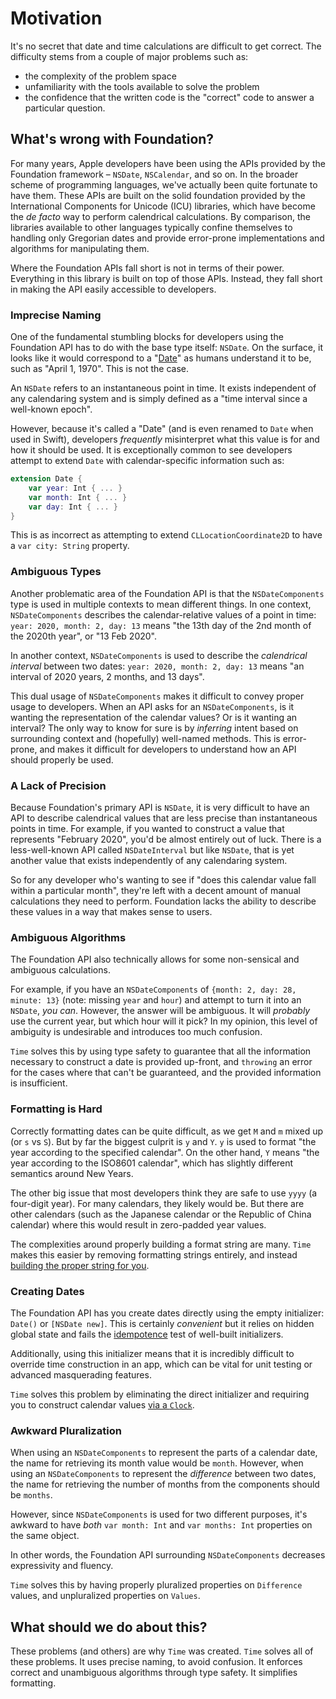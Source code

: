# Motivation

It's no secret that date and time calculations are difficult to get correct. The difficulty stems from a couple of major problems such as:

- the complexity of the problem space
- unfamiliarity with the tools available to solve the problem
- the confidence that the written code is the "correct" code to answer a particular question. 

## What's wrong with Foundation?

For many years, Apple developers have been using the APIs provided by the Foundation framework – `NSDate`, `NSCalendar`, and so on. In the broader scheme of programming languages, we've actually been quite fortunate to have them. These APIs are built on the solid foundation provided by the International Components for Unicode (ICU) libraries, which have become the *de facto* way to perform calendrical calculations. By comparison, the libraries available to other languages typically confine themselves to handling only Gregorian dates and provide error-prone implementations and algorithms for manipulating them.

Where the Foundation APIs fall short is not in terms of their power. Everything in this library is built on top of those APIs. Instead, they fall short in making the API easily accessible to developers.

### Imprecise Naming

One of the fundamental stumbling blocks for developers using the Foundation API has to do with the base type itself: `NSDate`. On the surface, it looks like it would correspond to a "[Date](https://en.wikipedia.org/wiki/Calendar_date)" as humans understand it to be, such as "April 1, 1970". This is not the case.

An `NSDate` refers to an instantaneous point in time. It exists independent of any calendaring system and is simply defined as a "time interval since a well-known epoch".

However, because it's called a "Date" (and is even renamed to `Date` when used in Swift), developers *frequently* misinterpret what this value is for and how it should be used. It is exceptionally common to see developers attempt to extend `Date` with calendar-specific information such as:

```swift
extension Date {
    var year: Int { ... }
    var month: Int { ... }
    var day: Int { ... }
}
```

This is as incorrect as attempting to extend `CLLocationCoordinate2D` to have a `var city: String` property.

### Ambiguous Types

Another problematic area of the Foundation API is that the `NSDateComponents` type is used in multiple contexts to mean different things. In one context, `NSDateComponents` describes the calendar-relative values of a point in time: `year: 2020, month: 2, day: 13` means "the 13th day of the 2nd month of the 2020th year", or "13 Feb 2020".

In another context, `NSDateComponents` is used to describe the _calendrical interval_ between two dates: `year: 2020, month: 2, day: 13` means "an interval of 2020 years, 2 months, and 13 days".

This dual usage of `NSDateComponents` makes it difficult to convey proper usage to developers. When an API asks for an `NSDateComponents`, is it wanting the representation of the calendar values? Or is it wanting an interval? The only way to know for sure is by *inferring* intent based on surrounding context and (hopefully) well-named methods. This is error-prone, and makes it difficult for developers to understand how an API should properly be used.

### A Lack of Precision

Because Foundation's primary API is `NSDate`, it is very difficult to have an API to describe calendrical values that are less precise than instantaneous points in time. For example, if you wanted to construct a value that represents "February 2020", you'd be almost entirely out of luck. There is a less-well-known API called `NSDateInterval` but like `NSDate`, that is yet another value that exists independently of any calendaring system.

So for any developer who's wanting to see if "does this calendar value fall within a particular month", they're left with a decent amount of manual calculations they need to perform. Foundation lacks the ability to describe these values in a way that makes sense to users.

### Ambiguous Algorithms

The Foundation API also technically allows for some non-sensical and ambiguous calculations.

For example, if you have an `NSDateComponents` of `{month: 2, day: 28, minute: 13}` (note: missing `year` and `hour`) and attempt to turn it into an `NSDate`, *you can*. However, the answer will be ambiguous. It will *probably* use the current year, but which hour will it pick? In my opinion, this level of ambiguity is undesirable and introduces too much confusion.

`Time` solves this by using type safety to guarantee that all the information necessary to construct a date is provided up-front, and `throwing` an error for the cases where that can't be guaranteed, and the provided information is insufficient.

### Formatting is Hard

Correctly formatting dates can be quite difficult, as we get `M` and `m` mixed up (or `s` vs `S`). But by far the biggest culprit is `y` and `Y`. `y` is used to format "the year according to the specified calendar". On the other hand, `Y` means "the year according to the ISO8601 calendar", which has slightly different semantics around New Years.

The other big issue that most developers think they are safe to use `yyyy` (a four-digit year). For many calendars, they likely would be. But there are other calendars (such as the Japanese calendar or the Republic of China calendar) where this would result in zero-padded year values. 

The complexities around properly building a format string are many. `Time` makes this easier by removing formatting strings entirely, and instead [building the proper string for you](../2-Usage/7-Formatting.md).

### Creating Dates

The Foundation API has you create dates directly using the empty initializer: `Date()` or `[NSDate new]`. This is certainly *convenient* but it relies on hidden global state and fails the [idempotence](https://en.wikipedia.org/wiki/Pure_function) test of well-built initializers.

Additionally, using this initializer means that it is incredibly difficult to override time construction in an app, which can be vital for unit testing or advanced masquerading features.

`Time` solves this problem by eliminating the direct initializer and requiring you to construct calendar values [via a `Clock`](../2-Usage/2-Clock.md).

### Awkward Pluralization

When using an `NSDateComponents` to represent the parts of a calendar date, the name for retrieving its month value would be `month`. However, when using an `NSDateComponents` to represent the *difference* between two dates, the name for retrieving the number of months from the components should be `months`.

However, since `NSDateComponents` is used for two different purposes, it's awkward to have *both* `var month: Int` and `var months: Int` properties on the same object.

In other words, the Foundation API surrounding `NSDateComponents` decreases expressivity and fluency.

`Time` solves this by having properly pluralized properties on `Difference` values, and unpluralized properties on `Values`.

## What should we do about this?

These problems (and others) are why `Time` was created. `Time` solves all of these problems. It uses precise naming, to avoid confusion. It enforces correct and unambiguous algorithms through type safety. It simplifies formatting. 
